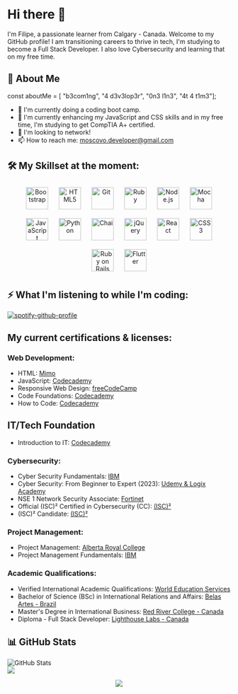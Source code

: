 # Hi there 👋

I'm Filipe, a passionate learner from Calgary - Canada. Welcome to my GitHub profile!
I am transitioning careers to thrive in tech, I'm studying to become a Full Stack Developer. I also love Cybersecurity and learning that on my free time. 

## 🚀 About Me
const aboutMe = [
  "b3com1ng",
  "4 d3v3lop3r",
  "0n3 l1n3",
  "4t 4 t1m3"];

- 🔭 I'm currently doing a coding boot camp. 
- 🌱 I'm currently enhancing my JavaScript and CSS skills and in my free time, I'm studying to get CompTIA A+ certified. 
- 👯 I'm looking to network! 
- 📫 How to reach me: moscovo.developer@gmail.com

## 🛠️ My Skillset at the moment: <br>
<div align="center">  
<a href="https://getbootstrap.com/docs/3.4/javascript/" target="_blank"><img style="margin: 10px" src="https://profilinator.rishav.dev/skills-assets/bootstrap-plain.svg" alt="Bootstrap" height="50" /></a>  
<a href="https://en.wikipedia.org/wiki/HTML5" target="_blank"><img style="margin: 10px" src="https://profilinator.rishav.dev/skills-assets/html5-original-wordmark.svg" alt="HTML5" height="50" /></a>  
<a href="https://github.com/" target="_blank"><img style="margin: 10px" src="https://profilinator.rishav.dev/skills-assets/git-scm-icon.svg" alt="Git" height="50" /></a>  
<a href="https://www.ruby-lang.org/en/" target="_blank"><img style="margin: 10px" src="https://profilinator.rishav.dev/skills-assets/ruby-original-wordmark.svg" alt="Ruby" height="50" /></a>  
<a href="https://nodejs.org/" target="_blank"><img style="margin: 10px" src="https://profilinator.rishav.dev/skills-assets/nodejs-original-wordmark.svg" alt="Node.js" height="50" /></a>  
<a href="https://mochajs.org/" target="_blank"><img style="margin: 10px" src="https://profilinator.rishav.dev/skills-assets/mocha.png" alt="Mocha" height="50" /></a>  
<a href="https://www.javascript.com/" target="_blank"><img style="margin: 10px" src="https://profilinator.rishav.dev/skills-assets/javascript-original.svg" alt="JavaScript" height="50" /></a>  
<a href="https://www.python.org/" target="_blank"><img style="margin: 10px" src="https://profilinator.rishav.dev/skills-assets/python-original.svg" alt="Python" height="50" /></a>  
<a href="https://www.chaijs.com/" target="_blank"><img style="margin: 10px" src="https://profilinator.rishav.dev/skills-assets/chai.png" alt="Chai" height="50" /></a>  
<a href="https://jquery.com/" target="_blank"><img style="margin: 10px" src="https://profilinator.rishav.dev/skills-assets/jquery.png" alt="jQuery" height="50" /></a>  
<a href="https://reactjs.org/" target="_blank"><img style="margin: 10px" src="https://profilinator.rishav.dev/skills-assets/react-original-wordmark.svg" alt="React" height="50" /></a>  
<a href="https://www.w3schools.com/css/" target="_blank"><img style="margin: 10px" src="https://profilinator.rishav.dev/skills-assets/css3-original-wordmark.svg" alt="CSS3" height="50" /></a>  
<a href="https://rubyonrails.org/" target="_blank"><img style="margin: 10px" src="https://profilinator.rishav.dev/skills-assets/rails-original-wordmark.svg" alt="Ruby on Rails" height="50" /></a>  
<a href="https://flutter.dev/" target="_blank"><img style="margin: 10px" src="https://profilinator.rishav.dev/skills-assets/flutterio-icon.svg" alt="Flutter" height="50" /></a>  
</div>  

## ⚡ What I'm listening to while I'm coding: <br>
[![spotify-github-profile](https://spotify-github-profile.vercel.app/api/view?uid=22r5vgja3ihulk6qnjyhyklmq&cover_image=true&theme=natemoo-re&show_offline=true&background_color=121212&interchange=true&bar_color=53b14f&bar_color_cover=false)](https://github.com/kittinan/spotify-github-profile)

## My current certifications & licenses:
### Web Development:
- HTML: [Mimo](https://drive.google.com/file/d/1ju4QCXw0bTlufCBeZ41QgiCCQ5dCfLs9/view)
- JavaScript: [Codecademy](https://www.codecademy.com/profiles/Fmoscovo/certificates/705dcb15de0da4dd9d9fc4f3274b430e)
- Responsive Web Design: [freeCodeCamp](https://www.freecodecamp.org/certification/Fmoscovo/responsive-web-design)
- Code Foundations: [Codecademy](https://www.codecademy.com/profiles/Fmoscovo/certificates/5b55e668646caa552f8e4d1d)
- How to Code: [Codecademy](https://www.codecademy.com/profiles/Fmoscovo/certificates/11a686a7fd57b8c214f7f92749388d42)
## IT/Tech Foundation
- Introduction to IT: [Codecademy](https://www.codecademy.com/profiles/Fmoscovo/certificates/f8fcb12eaa0c4dddaa2ebc8cfb95b8e7)
### Cybersecurity:
- Cyber Security Fundamentals: [IBM](https://www.credly.com/badges/492300e1-1c2d-4a2d-89fe-86ac6f2dc1e9/linked_in_profile)
- Cyber Security: From Beginner to Expert (2023): [Udemy & Logix Academy](https://www.udemy.com/certificate/UC-369bd18e-6c21-4748-a3f6-88187065aab1)
- NSE 1 Network Security Associate: [Fortinet](https://drive.google.com/file/d/1n7rziHfVyWiKvlk1Qj6BEIzJTu34RTdr/view)
- Official (ISC)² Certified in Cybersecurity (CC): [(ISC)²](https://drive.google.com/file/d/10Vr_SutChPHlAQeG2kw0I7HdcAeQ_9jW/view?usp=sharing)
- (ISC)² Candidate: [(ISC)²](https://www.credly.com/badges/3190c8a2-8612-46f9-9c7b-e3bbe3dd6963/public_url)
### Project Management:
- Project Management: [Alberta Royal College](https://drive.google.com/file/d/1Hs__MBor11JVu5tINZDTsdM8g1DcM30Y/view)
- Project Management Fundamentals: [IBM](https://www.credly.com/badges/4077f234-b0b9-452e-b54f-5141c5d9d299/linked_in_profile)
### Academic Qualifications:
- Verified International Academic Qualifications: [World Education Services](https://www.credly.com/badges/cf69d1de-a6ef-4aef-bb91-91919a4f066f/linked_in_profile)
- Bachelor of Science (BSc) in International Relations and Affairs: [Belas Artes - Brazil](https://www.belasartes.br/)
- Master's Degree in International Business: [Red River College - Canada](https://www.rrc.ca/)
- Diploma - Full Stack Developer: [Lighthouse Labs - Canada](https://www.lighthouselabs.ca/en)

## 📊 GitHub Stats
![GitHub Stats](https://github-readme-stats.vercel.app/api?username=Fmoscovo&show_icons=true&theme=radical)
<br>
![](https://komarev.com/ghpvc/?username=Fmoscovo&style=flat-square&color=red&label=PROFILE+VIEWS)
<div align="center">
            <a href="https://www.buymeacoffee.com/Fmoscovo" target="_blank" style="display: inline-block;">
                <img
                    src="https://img.shields.io/badge/Donate-Buy%20Me%20A%20Coffee-orange.svg?style=flat-square&logo=buymeacoffee" 
                    align="center"
                />
            </a></div>
<br />
